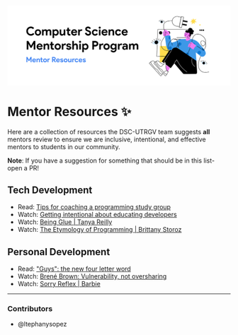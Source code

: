 ![Mentor Resources Banner](https://github.com/dsc-utrgv/cs-mentorship-program/blob/main/assets/mentorresources.png)

# Mentor Resources ✨
Here are a collection of resources the DSC-UTRGV team suggests **all** mentors review to ensure we are inclusive, intentional, and effective mentors to students in our community.

**Note**: If you have a suggestion for something that should be in this list- open a PR! 

## Tech Development 
-  Read: [Tips for coaching a programming study group](http://coaching.rubymonstas.org/)
-  Watch: [Getting intentional about educating developers](https://www.youtube.com/watch?v=XCckoHdPjPo)
-  Watch: [Being Glue | Tanya Reilly](https://www.youtube.com/watch?v=5cr2Yn_MrKg&ab_channel=athenahealth)
-  Watch: [The Etymology of Programming | Brittany Storoz](https://www.youtube.com/watch?v=2KTK2qD4-gs&ab_channel=JSConf)

## Personal Development
-  Read: ["Guys": the new four letter word](https://www.hotjar.com/blog/gender-inclusive-language-workplace/#what-is-gender-inclusive-language)
-  Watch: [Brené Brown: Vulnerability, not oversharing](https://www.youtube.com/watch?v=e257BL851Uw&ab_channel=60Minutes)
-  Watch: [Sorry Reflex | Barbie](https://www.youtube.com/watch?v=g9ahiHpM3yQ&ab_channel=Barbie)

<hr>

### Contributors
- @ltephanysopez
